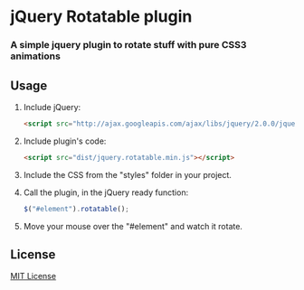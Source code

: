 # jQuery Rotatable plugin

### A simple jquery plugin to rotate stuff with pure CSS3 animations

## Usage

1. Include jQuery:

	```html
	<script src="http://ajax.googleapis.com/ajax/libs/jquery/2.0.0/jquery.min.js"></script>
	```

2. Include plugin's code:

	```html
	<script src="dist/jquery.rotatable.min.js"></script>
	```
3. Include the CSS from the "styles" folder in your project.

4. Call the plugin, in the jQuery ready function:

	```javascript
	$("#element").rotatable();
	```
5. Move your mouse over the "#element" and watch it rotate.


## License

[MIT License](http://opensource.org/licenses/MIT)
